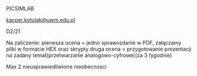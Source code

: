 PICSIMLAB
        
kacper.kotulak@uwm.edu.pl

D2/21

Na zaliczenie:
      pierwsza ocena  =  jedno sprawozdanie w PDF, załączamy pliki w formacie HEX oraz skrypty
      druga ocena  =  przygotowanie prezentacji na zadany temat(przetwarzanie analogowo-cyfrowe)(za 3 tygodnie)

Max 2 nieusprawiedliwione nieobecnosci
